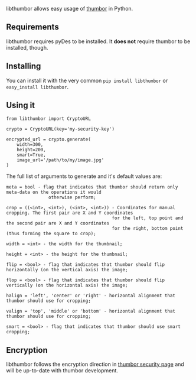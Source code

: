 libthumbor allows easy usage of
[thumbor](http://github.com/globocom/thumbor) in Python.

## Requirements

libthumbor requires pyDes to be installed. It **does not** require thumbor to
be installed, though.

## Installing

You can install it with the very common `pip install libthumbor` or
`easy_install libthumbor`.

## Using it

    from libthumbor import CryptoURL

    crypto = CryptoURL(key='my-security-key')

    encrypted_url = crypto.generate(
        width=300,
        height=200,
        smart=True,
        image_url='/path/to/my/image.jpg'
    )

The full list of arguments to generate and it's default values are:

    meta = bool - flag that indicates that thumbor should return only meta-data on the operations it would
                    otherwise perform;

    crop = ((<int>, <int>), (<int>, <int>)) - Coordinates for manual cropping. The first pair are X and Y coordinates
                                            for the left, top point and the second pair are X and Y coordinates
                                            for the right, bottom point (thus forming the square to crop);

    width = <int> - the width for the thumbnail;

    height = <int> - the height for the thumbnail;

    flip = <bool> - flag that indicates that thumbor should flip horizontally (on the vertical axis) the image;

    flop = <bool> - flag that indicates that thumbor should flip vertically (on the horizontal axis) the image;

    halign = 'left', 'center' or 'right' - horizontal alignment that thumbor should use for cropping;

    valign = 'top', 'middle' or 'bottom' - horizontal alignment that thumbor should use for cropping;

    smart = <bool> - flag that indicates that thumbor should use smart cropping;

## Encryption

libthumbor follows the encryption direction in [thumbor security
page](https://github.com/globocom/thumbor/wiki/Security) and will be up-to-date
with thumbor development.


